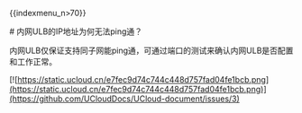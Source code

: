 {{indexmenu_n>70}}

\# 内网ULB的IP地址为何无法ping通？

内网ULB仅保证支持同子网能ping通，可通过端口的测试来确认内网ULB是否配置和工作正常。

[![https://static.ucloud.cn/e7fec9d74c744c448d757fad04fe1bcb.png](https://static.ucloud.cn/e7fec9d74c744c448d757fad04fe1bcb.png)](https://github.com/UCloudDocs/UCloud-document/issues/3)
